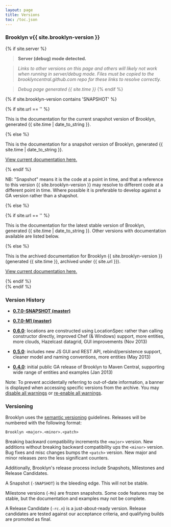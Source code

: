 ```yaml
---
layout: page
title: Versions
toc: /toc.json
---
```


<!--- display which version we are using, based on where it is written -->

### Brooklyn v{{ site.brooklyn-version }}


{% if site.server %} 
> **Server (debug) mode detected.**

> *Links to other versions on this page and others will likely not work when running in server/debug mode.
Files must be copied to the brooklyncentral.github.com repo for these links to resolve correctly.*

> *Debug page generated {{ site.time }}*
{% endif %}


{% if site.brooklyn-version contains 'SNAPSHOT' %}
<!--- snapshot version -->

  {% if site.url == '' %}

<!--- current version (served off root of site) is snapshot (unusual) -->

This is the documentation for the current snapshot version of Brooklyn,
generated {{ site.time | date_to_string }}.

  {% else %}

<!--- archive docs -->

This is the documentation for a snapshot version of Brooklyn,
generated {{ site.time | date_to_string }}.

[View current documentation here.](/meta/versions.html)


  {% endif %}

NB: "Snapshot" means it is the code at a point in time,
and that a reference to this version {{ site.brooklyn-version }}
may resolve to different code at a different point in time.
Where possible it is preferable to develop against a GA version
rather than a shapshot.  

{% else %}
<!--- not snapshot -->

  {% if site.url == '' %}
   
<!--- current version (served off root of site) -->

This is the documentation for the latest stable version of Brooklyn,
generated {{ site.time | date_to_string }}.
Other versions with documentation available are listed below.

  {% else %}

<!--- archive version -->

This is the archived documentation for Brooklyn {{ site.brooklyn-version }}
(generated {{ site.time }}, archived under {{ site.url }}).

[View current documentation here.](/meta/versions.html)

  {% endif %}  
{% endif %}


### Version History

* **[0.7.0-SNAPSHOT (master)](/v/0.7.0-SNAPSHOT)**

* **[0.7.0-M1 (master)](/v/0.7.0-M1)**

* **[0.6.0](/v/0.6.0/)**: locations are constructed using LocationSpec rather than calling constructor directly, improved Chef (& Windows) support, more entities, more clouds, Hazelcast datagrid, GUI improvements (Nov 2013)

* **[0.5.0](/v/0.5.0/)**: includes new JS GUI and REST API, rebind/persistence support, cleaner model and naming conventions, more entities (May 2013)

* **[0.4.0](/v/0.4.0/)**: initial public GA release of Brooklyn to Maven Central, supporting wide range of entities and examples (Jan 2013)

Note: To prevent accidentally referring to out-of-date information,
a banner is displayed when accessing specific versions from the archive.
You may 
<a href="#" onclick="set_user_versions_all();">disable all warnings</a> or
<a href="#" onclick="clear_user_versions();">re-enable all warnings</a>.


### Versioning

Brooklyn uses the [semantic versioning](http://semver.org/) guidelines. Releases will be numbered with the following format:

`Brooklyn <major>.<minor>.<patch>`

Breaking backward compatibility increments the `<major>` version.
New additions without breaking backward compatibility ups the `<minor>` version.
Bug fixes and misc changes bumps the `<patch>` version.
New major and minor releases zero the less significant counters.

Additionally, Brooklyn's release process include Snapshots, Milestones and Release Candidates.

A Snapshot (`-SNAPSHOT`) is the bleeding edge. This will not be stable.

Milestone versions (`-Mn`) are frozen snapshots. Some code features may be stable, but the documentation and examples may not be complete.

A Release Candidate (`-rc.n`) is a just-about-ready version. Release candidates are tested against our acceptance criteria, and qualifying builds are promoted as final.
